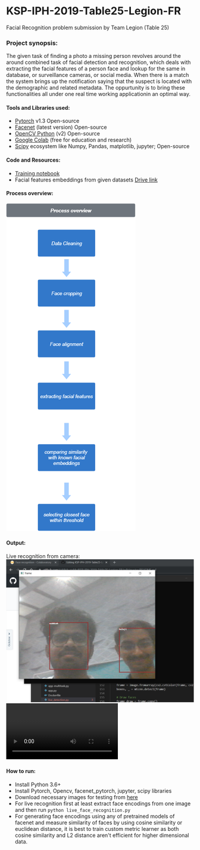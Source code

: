 # KSP-IPH-2019-Table25-Legion-FR
Facial Recognition problem submission by Team Legion (Table 25)

### Project synopsis:

The given task of finding a photo a missing person revolves around the around combined task of facial detection and recognition, which deals with extracting the facial features of a person face and lookup for the same in database, or surveillance cameras, or social media.
When there is a match the system brings up the notification saying that the suspect is located with the demographic and related metadata.
The oppurtunity is to bring these functionalities all under one real time working applicationin an optimal way.

#### Tools and Libraries used:
 - [Pytorch](https://pytorch.org/)  v1.3 Open-source 
 - [Facenet](https://github.com/timesler/facenet-pytorch) (latest version) Open-source
 - [OpenCV Python](https://github.com/skvark/opencv-python) (v2) Open-source
 - [Google Colab](https://github.com/googlecolab) (free for education and research)
 - [Scipy](https://www.scipy.org/) ecosystem like Numpy, Pandas, matplotlib, jupyter; Open-source
 
 #### Code and Resources:
  - [Training notebook](https://github.com/siddish-reddy/KSP-IPH-2019-Table25-Legion-FR/blob/master/Face_recognition.ipynb) 
  - Facial features embeddings from given datasets [Drive link](https://drive.google.com/open?id=1WL2eP_K-6XhAp2_PL4dslpmbzBcp_YV4)
  
#### Process overview:
 ![process](face-recognition-process.png)

#### Output:
 Live recognition from camera:
 ![screenshot](Screenshot17112019140722.png)
 ![video](Face%20recognition%20-%20Colaboratory%20-%20Google%20Chrome%202019-11-17%2015-00-15_Trim.mp4)
 
 #### How to run:
 - Install Python 3.6+
 - Install Pytorch, Opencv, facenet_pytorch, jupyter, scipy libraries
 - Download necessary images for testing from [here](https://drive.google.com/open?id=1SfISeJ8nlAqX5mfytQrfV6f7_4GcJH23)
 - For live recognition first at least extract face encodings from one image and then run `python live_face_recognition.py`
 - For generating face encodings using any of pretrained models of facenet and measure similarity of faces by using cosine similarity or euclidean distance, it is best to train custom metric learner as both cosine similarity and L2 distance aren't efficient for higher dimensional data.
 
